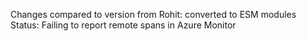 Changes compared to version from Rohit: converted to ESM modules
Status: Failing to report remote spans in Azure Monitor
